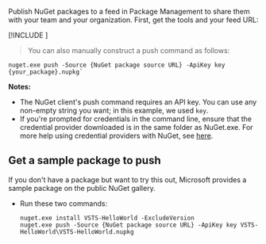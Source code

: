 Publish NuGet packages to a feed in Package Management to share them with your team and your organization.
First, get the tools and your feed URL:

[!INCLUDE [](nuget-publish-endpoint.md)]

   >You can also manually construct a push command as follows:  

   ```Command
   nuget.exe push -Source {NuGet package source URL} -ApiKey key {your_package}.nupkg`
   ```

**Notes:**

* The NuGet client's push command requires an API key. You can use any non-empty string you want; in this example, we used `key`.
* If you're prompted for credentials in the command line, ensure that the credential provider downloaded is in the same folder as NuGet.exe.  For more help using credential providers with NuGet, see [here](https://docs.microsoft.com/en-us/nuget/api/nuget-exe-credential-providers).

## Get a sample package to push

If you don't have a package but want to try this out, Microsoft provides a sample package on the public NuGet gallery.

* Run these two commands:

   ```Command
   nuget.exe install VSTS-HelloWorld -ExcludeVersion
   nuget.exe push -Source {NuGet package source URL} -ApiKey key VSTS-HelloWorld\VSTS-HelloWorld.nupkg
   ```
